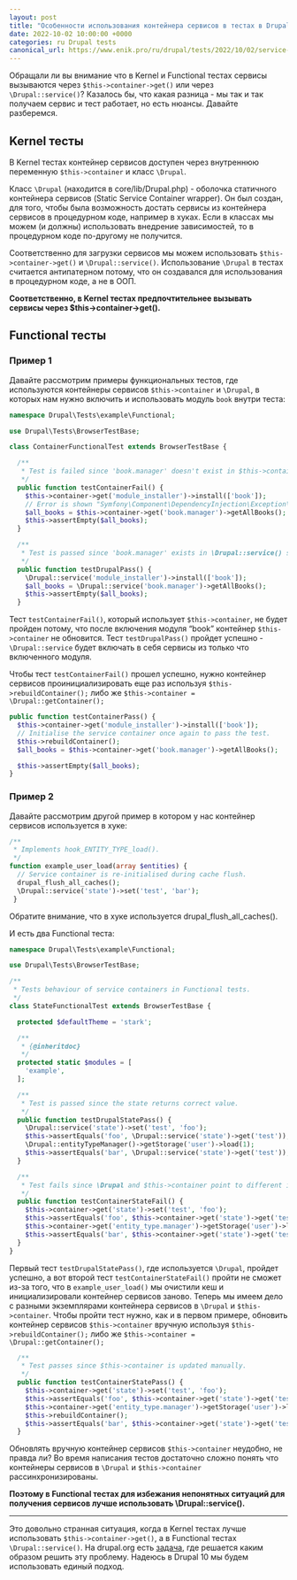 ```yaml
---
layout: post
title: "Особенности использования контейнера сервисов в тестах в Drupal 9"
date: 2022-10-02 10:00:00 +0000
categories: ru Drupal tests
canonical_url: https://www.enik.pro/ru/drupal/tests/2022/10/02/service-containers.html
---
```

Обращали ли вы внимание что в Kernel и Functional тестах сервисы вызываются через `$this->container->get()` или через `\Drupal::service()`? Казалось бы, что какая разница - мы так и так получаем сервис и тест работает, но есть нюансы. Давайте разберемся.

## Kernel тесты

В Kernel тестах контейнер сервисов доступен через внутреннюю переменную `$this->container` и класс `\Drupal`.

Класс `\Drupal` (находится в core/lib/Drupal.php) - оболочка статичного контейнера сервисов (Static Service Container wrapper). Он был создан, для того, чтобы была возможность достать сервисы из контейнера сервисов в процедурном коде, например в хуках. Если в классах мы можем (и должны) использовать внедрение зависимостей, то в процедурном коде по-другому не получится.

Соответственно для загрузки сервисов мы можем использовать `$this->container->get()` и `\Drupal::service()`. Использование `\Drupal` в тестах считается антипатерном потому, что он создавался для использования в процедурном коде, а не в ООП. 

**Соответственно, в Kernel тестах предпочтительнее вызывать сервисы через $this->container->get().**

## Functional тесты

### Пример 1

Давайте рассмотрим примеры функциональных тестов, где используются контейнеры сервисов `$this->container` и `\Drupal`, в которых нам нужно включить и использовать модуль `book` внутри теста:

```php
namespace Drupal\Tests\example\Functional;

use Drupal\Tests\BrowserTestBase;

class ContainerFunctionalTest extends BrowserTestBase {

  /**
   * Test is failed since 'book.manager' doesn't exist in $this->container service container.
   */
  public function testContainerFail() {
    $this->container->get('module_installer')->install(['book']);
    // Error is shown "Symfony\Component\DependencyInjection\Exception\ServiceNotFoundException: You have requested a non-existent service "book.manager"."
    $all_books = $this->container->get('book.manager')->getAllBooks();
    $this->assertEmpty($all_books);
  }

  /**
   * Test is passed since 'book.manager' exists in \Drupal::service() service container.
   */
  public function testDrupalPass() {
    \Drupal::service('module_installer')->install(['book']);
    $all_books = \Drupal::service('book.manager')->getAllBooks();
    $this->assertEmpty($all_books);
  }
```
Тест `testContainerFail()`, который использует `$this->container`, не будет пройден потому, что после включения модуля “book” контейнер `$this->container` не обновится. Тест `testDrupalPass()` пройдет успешно - `\Drupal::service` будет включать в себя сервисы из только что включенного модуля.

Чтобы тест `testContainerFail()` прошел успешно, нужно контейнер сервисов проинициализировать еще раз используя `$this->rebuildContainer();` либо же  `$this->container = \Drupal::getContainer();`

```php
public function testContainerPass() {
  $this->container->get('module_installer')->install(['book']);
  // Initialise the service container once again to pass the test.
  $this->rebuildContainer();
  $all_books = $this->container->get('book.manager')->getAllBooks();

  $this->assertEmpty($all_books);
}
```

### Пример 2

Давайте рассмотрим другой пример в котором у нас контейнер сервисов используется в хуке:

```php
/**
 * Implements hook_ENTITY_TYPE_load().
 */
function example_user_load(array $entities) {
  // Service container is re-initialised during cache flush.
  drupal_flush_all_caches();
  \Drupal::service('state')->set('test', 'bar');
 }
```

Обратите внимание, что в хуке используется drupal_flush_all_caches().

И есть два Functional теста:

```php
namespace Drupal\Tests\example\Functional;

use Drupal\Tests\BrowserTestBase;

/**
 * Tests behaviour of service containers in Functional tests.
 */
class StateFunctionalTest extends BrowserTestBase {

  protected $defaultTheme = 'stark';

  /**
   * {@inheritdoc}
   */
  protected static $modules = [
    'example',
  ];

  /**
   * Test is passed since the state returns correct value.
   */
  public function testDrupalStatePass() {
    \Drupal::service('state')->set('test', 'foo');
    $this->assertEquals('foo', \Drupal::service('state')->get('test'));
    \Drupal::entityTypeManager()->getStorage('user')->load(1);
    $this->assertEquals('bar', \Drupal::service('state')->get('test'));
  }

  /**
   * Test fails since \Drupal and $this->container point to different instances of State service.
   */
  public function testContainerStateFail() {
    $this->container->get('state')->set('test', 'foo');
    $this->assertEquals('foo', $this->container->get('state')->get('test'));
    $this->container->get('entity_type.manager')->getStorage('user')->load(1);
    $this->assertEquals('bar', $this->container->get('state')->get('test'));
  }
}
```
Первый тест `testDrupalStatePass()`, где используется `\Drupal`, пройдет успешно, а вот второй тест `testContainerStateFail()` пройти не сможет из-за того, что в `example_user_load()` мы очистили кеш и инициализировали контейнер сервисов заново. Теперь мы имеем дело с разными экземплярами контейнера сервисов в `\Drupal` и `$this->container`. Чтобы пройти тест нужно, как и в первом примере, обновить контейнер сервисов `$this->container` вручную используя `$this->rebuildContainer();` либо же `$this->container = \Drupal::getContainer();`
```php
  /**
   * Test passes since $this->container is updated manually.
   */
  public function testContainerStatePass() {
    $this->container->get('state')->set('test', 'foo');
    $this->assertEquals('foo', $this->container->get('state')->get('test'));
    $this->container->get('entity_type.manager')->getStorage('user')->load(1);
    $this->rebuildContainer();
    $this->assertEquals('bar', $this->container->get('state')->get('test'));
  }
```
Обновлять вручную контейнер сервисов `$this->container` неудобно, не правда ли? Во время написания тестов достаточно сложно понять что контейнеры сервисов в `\Drupal` и `$this->container` рассинхронизированы. 

**Поэтому в Functional тестах для избежания непонятных ситуаций для получения сервисов лучше использовать \Drupal::service().**

___
Это довольно странная ситуация, когда в Kernel тестах лучше использовать `$this->container->get()`, а в Functional тестах `\Drupal::service()`. На drupal.org eсть [задача](https://www.drupal.org/project/drupal/issues/2066993), где решается каким образом решить эту проблему. Надеюсь в Drupal 10 мы будем использовать единый подход.
